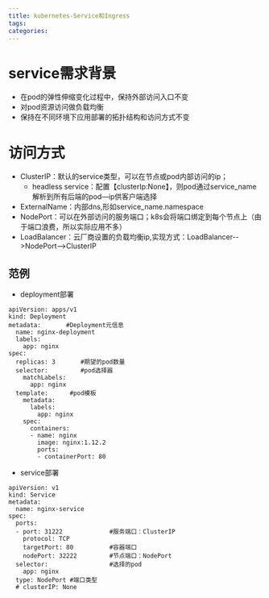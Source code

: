```yaml
---
title: kubernetes-Service和Ingress
tags:
categories:
---
```

# service需求背景
* 在pod的弹性伸缩变化过程中，保持外部访问入口不变
* 对pod资源访问做负载均衡
* 保持在不同环境下应用部署的拓扑结构和访问方式不变

# 访问方式
* ClusterIP：默认的service类型，可以在节点或pod内部访问的ip；
    - headless service：配置【clusterIp:None】，则pod通过service_name解析到所有后端的pod—ip供客户端选择
* ExternalName：内部dns,形如service_name.namespace
* NodePort：可以在外部访问的服务端口；k8s会将端口绑定到每个节点上（由于端口浪费，所以实际应用不多）
* LoadBalancer：云厂商设置的负载均衡ip,实现方式：LoadBalancer-->NodePort-->ClusterIP

## 范例
* deployment部署
```
apiVersion: apps/v1 
kind: Deployment
metadata:       #Deployment元信息
  name: nginx-deployment
  labels:
    app: nginx
spec:
  replicas: 3       #期望的pod数量
  selector:         #pod选择器
    matchLabels:
      app: nginx
  template:      #pod模板
    metadata:
      labels:
        app: nginx
    spec:
      containers:
      - name: nginx
        image: nginx:1.12.2
        ports:
        - containerPort: 80
```
* service部署
```
apiVersion: v1
kind: Service
metadata:
  name: nginx-service
spec:
  ports:
  - port: 31222             #服务端口：ClusterIP
    protocol: TCP
    targetPort: 80          #容器端口
    nodePort: 32222         #节点端口：NodePort
  selector:                 #选择的pod
    app: nginx
  type: NodePort #端口类型
  # clusterIP: None
```
